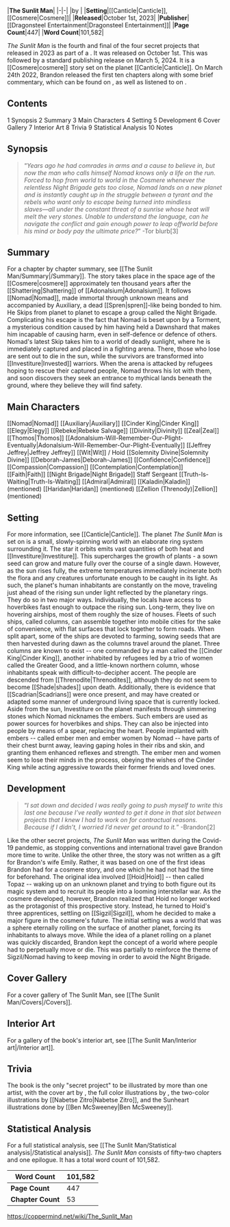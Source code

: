 |**The Sunlit Man**|
|-|-|
|by |
|**Setting**|[[Canticle\|Canticle]], [[Cosmere\|Cosmere]]|
|**Released**|October 1st, 2023|
|**Publisher**|[[Dragonsteel Entertainment\|Dragonsteel Entertainment]]|
|**Page Count**|447|
|**Word Count**|101,582|

*The Sunlit Man* is the fourth and final of the four secret projects that released in 2023 as part of a . It was released on October 1st. This was followed by a standard publishing release on March 5, 2024. It is a [[Cosmere\|cosmere]] story set on the planet [[Canticle\|Canticle]]. On March 24th 2022, Brandon released the first ten chapters along with some brief commentary, which can be found on , as well as listened to on .

## Contents

1 Synopsis
2 Summary
3 Main Characters
4 Setting
5 Development
6 Cover Gallery
7 Interior Art
8 Trivia
9 Statistical Analysis
10 Notes


## Synopsis
>“*Years ago he had comrades in arms and a cause to believe in, but now the man who calls himself Nomad knows only a life on the run. Forced to hop from world to world in the Cosmere whenever the relentless Night Brigade gets too close, Nomad lands on a new planet and is instantly caught up in the struggle between a tyrant and the rebels who want only to escape being turned into mindless slaves―all under the constant threat of a sunrise whose heat will melt the very stones. Unable to understand the language, can he navigate the conflict and gain enough power to leap offworld before his mind or body pay the ultimate price?*”
\-Tor blurb[3]


## Summary
For a chapter by chapter summary, see [[The Sunlit Man/Summary\|/Summary]].
The story takes place in the space age of the [[Cosmere\|cosmere]] approximately ten thousand years after the [[Shattering\|Shattering]] of [[Adonalsium\|Adonalsium]]. It follows [[Nomad\|Nomad]], made immortal through unknown means and accompanied by Auxiliary, a dead [[Spren\|spren]]-like being bonded to him. He Skips from planet to planet to escape a group called the Night Brigade. Complicating his escape is the fact that Nomad is beset upon by a Torment, a mysterious condition caused by him having held a Dawnshard that makes him incapable of causing harm, even in self-defence or defence of others.
Nomad's latest Skip takes him to a world of deadly sunlight, where he is immediately captured and placed in a fighting arena. There, those who lose are sent out to die in the sun, while the survivors are transformed into [[Investiture\|Invested]] warriors. When the arena is attacked by refugees hoping to rescue their captured people, Nomad throws his lot with them, and soon discovers they seek an entrance to mythical lands beneath the ground, where they believe they will find safety.

## Main Characters

[[Nomad\|Nomad]]
[[Auxiliary\|Auxiliary]]
[[Cinder King\|Cinder King]]
[[Elegy\|Elegy]]
[[Rebeke\|Rebeke Salvage]]
[[Divinity\|Divinity]]
[[Zeal\|Zeal]]
[[Thomos\|Thomos]]
[[Adonalsium-Will-Remember-Our-Plight-Eventually\|Adonalsium-Will-Remember-Our-Plight-Eventually]]
[[Jeffrey Jeffrey\|Jeffrey Jeffrey]]
[[Wit\|Wit]] / Hoid
[[Solemnity Divine\|Solemnity Divine]]
[[Deborah-James\|Deborah-James]]
[[Confidence\|Confidence]]
[[Compassion\|Compassion]]
[[Contemplation\|Contemplation]]
[[Faith\|Faith]]
[[Night Brigade\|Night Brigade]]
Staff Sergeant [[Truth-Is-Waiting\|Truth-Is-Waiting]]
[[Admiral\|Admiral]]
[[Kaladin\|Kaladin]] (mentioned)
[[Haridan\|Haridan]] (mentioned)
[[Zellion (Threnody)\|Zellion]] (mentioned)

## Setting
For more information, see [[Canticle\|Canticle]].
The planet *The Sunlit Man* is set on is a small, slowly-spinning world with an elaborate ring system surrounding it. The star it orbits emits vast quantities of both heat and [[Investiture\|Investiture]]. This supercharges the growth of plants - a sown seed can grow and mature fully over the course of a single dawn. However, as the sun rises fully, the extreme temperatures immediately incinerate both the flora and any creatures unfortunate enough to be caught in its light. As such, the planet's human inhabitants are constantly on the move, traveling just ahead of the rising sun under light reflected by the planetary rings.
They do so in two major ways. Individually, the locals have access to hoverbikes fast enough to outpace the rising sun. Long-term, they live on hovering airships, most of them roughly the size of houses. Fleets of such ships, called columns, can assemble together into mobile cities for the sake of convenience, with flat surfaces that lock together to form roads. When split apart, some of the ships are devoted to farming, sowing seeds that are then harvested during dawn as the columns travel around the planet.
Three columns are known to exist -- one commanded by a man called the [[Cinder King\|Cinder King]], another inhabited by refugees led by a trio of women called the Greater Good, and a little-known northern column, whose inhabitants speak with difficult-to-decipher accent. The people are descended from [[Threnodite\|Threnodites]], although they do not seem to become [[Shade\|shades]] upon death. Additionally, there is evidence that [[Scadrian\|Scadrians]] were once present, and may have created or adapted some manner of underground living space that is currently locked.
Aside from the sun, Investiture on the planet manifests through simmering stones which Nomad nicknames the embers. Such embers are used as power sources for hoverbikes and ships. They can also be injected into people by means of a spear, replacing the heart. People implanted with embers -- called ember men and ember women by Nomad -- have parts of their chest burnt away, leaving gaping holes in their ribs and skin, and granting them enhanced reflexes and strength. The ember men and women seem to lose their minds in the process, obeying the wishes of the Cinder King while acting aggressive towards their former friends and loved ones.

## Development
>“*I sat down and decided I was really going to push myself to write this last one because I’ve really wanted to get it done in that slot between projects that I knew I had to work on for contractual reasons. Because if I didn’t, I worried I’d never get around to it.*”
\-Brandon[2]


Like the other secret projects, *The Sunlit Man* was written during the Covid-19 pandemic, as stopping conventions and international travel gave Brandon more time to write. Unlike the other three, the story was not written as a gift for Brandon's wife Emily. Rather, it was based on one of the first ideas Brandon had for a cosmere story, and one which he had not had the time for beforehand.
The original idea involved [[Hoid\|Hoid]] -- then called Topaz -- waking up on an unknown planet and trying to both figure out its magic system and to recruit its people into a looming interstellar war. As the cosmere developed, however, Brandon realized that Hoid no longer worked as the protagonist of this prospective story. Instead, he turned to Hoid's three apprentices, settling on [[Sigzil\|Sigzil]], whom he decided to make a major figure in the cosmere's future.
The initial setting was a world that was a sphere eternally rolling on the surface of another planet, forcing its inhabitants to always move. While the idea of a planet rolling on a planet was quickly discarded, Brandon kept the concept of a world where people had to perpetually move or die. This was partially to reinforce the theme of Sigzil/Nomad having to keep moving in order to avoid the Night Brigade.

## Cover Gallery
For a cover gallery of The Sunlit Man, see [[The Sunlit Man/Covers\|/Covers]].
## Interior Art
For a gallery of the book's interior art, see [[The Sunlit Man/Interior art\|/Interior art]].
## Trivia
The book is the only "secret project" to be illustrated by more than one artist, with the cover art by , the full color illustrations by , the two-color illustrations by [[Nabetse Zitro\|Nabetse Zitro]], and the Sunheart illustrations done by [[Ben McSweeney\|Ben McSweeney]].
## Statistical Analysis
For a full statistical analysis, see [[The Sunlit Man/Statistical analysis\|/Statistical analysis]].
*The Sunlit Man* consists of fifty-two chapters and one epilogue. It has a total word count of 101,582.

|**Word Count**|101,582|
|-|-|
|**Page Count**|447|Dragonsteel edition|
|**Chapter Count**|53|Including epilogue.|



https://coppermind.net/wiki/The_Sunlit_Man